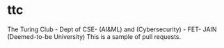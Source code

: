 # ttc
The Turing Club - Dept of CSE- (AI&amp;ML) and (Cybersecurity) - FET- JAIN (Deemed-to-be University)
This is a sample of pull requests.
